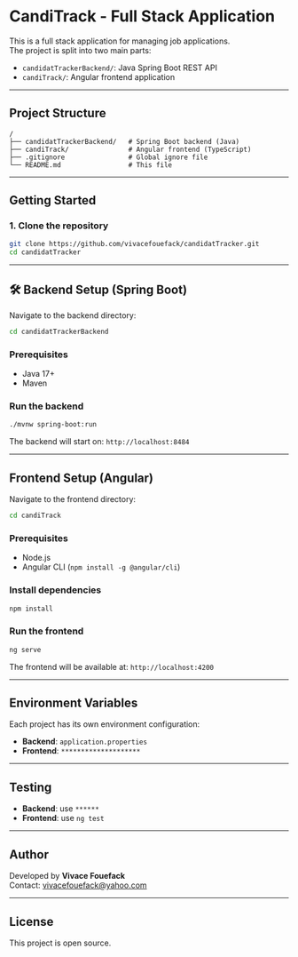 # CandiTrack - Full Stack Application

This is a full stack application for managing job applications.  
The project is split into two main parts:

- `candidatTrackerBackend/`: Java Spring Boot REST API
- `candiTrack/`: Angular frontend application

---

## Project Structure

```
/
├── candidatTrackerBackend/   # Spring Boot backend (Java)
├── candiTrack/               # Angular frontend (TypeScript)
├── .gitignore                # Global ignore file
└── README.md                 # This file
```

---

## Getting Started

### 1. Clone the repository

```bash
git clone https://github.com/vivacefouefack/candidatTracker.git
cd candidatTracker
```

---

## 🛠 Backend Setup (Spring Boot)

Navigate to the backend directory:

```bash
cd candidatTrackerBackend
```

### Prerequisites

- Java 17+
- Maven

### Run the backend

```bash
./mvnw spring-boot:run
```

The backend will start on: `http://localhost:8484`

---

## Frontend Setup (Angular)

Navigate to the frontend directory:

```bash
cd candiTrack
```

### Prerequisites

- Node.js
- Angular CLI (`npm install -g @angular/cli`)

### Install dependencies

```bash
npm install
```

### Run the frontend

```bash
ng serve
```

The frontend will be available at: `http://localhost:4200`


---

## Environment Variables

Each project has its own environment configuration:

- **Backend**: `application.properties`
- **Frontend**: `********************`

---

## Testing

- **Backend**: use `******`
- **Frontend**: use `ng test`

---

## Author

Developed by **Vivace Fouefack**  
Contact: vivacefouefack@yahoo.com

---

## License

This project is open source.
